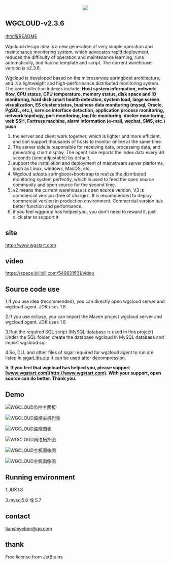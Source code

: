 <p align="center">
  <a target="_blank" href="http://www.wgstart.com">
    <img src="./demo/logo.png">
  </a>
 </p>



## WGCLOUD-v2.3.6

[中文版README](./README.md)

Wgcloud design idea is a new generation of very simple operation and maintenance monitoring system, which advocates rapid deployment, reduces the difficulty of operation and maintenance learning, runs automatically, and has no template and script. The current warehouse version is v2.3.6.

Wgcloud is developed based on the microservice springboot architecture, and is a lightweight and high-performance distributed monitoring system. The core collection indexes include: **Host system information, network flow, CPU status, CPU temperature, memory status, disk space and IO monitoring, hard disk smart health detection, system load, large screen visualization, ES cluster status, business data monitoring (mysql, Oracle, PgSQL, etc.), service interface detection, application process monitoring, network topology, port monitoring, log file monitoring, docker monitoring, web SSH, Fortress machine, alarm information (e-mail, wechat, SMS, etc.) push** 

1. the server and client work together, which is lighter and more efficient, and can support thousands of hosts to monitor online at the same time.
2. The server side is responsible for receiving data, processing data, and generating chart display. The agent side reports the index data every 30 seconds (time adjustable) by default.
3. support the installation and deployment of mainstream server platforms, such as Linux, windows, MacOS, etc.
4. Wgcloud adopts springboot+bootstrap to realize the distributed monitoring system perfectly, which is used to feed the open source community and open source for the second time.
5. v2 means the current warehouse is open source version, V3 is commercial version (free of charge) . It is recommended to deploy commercial version in production environment. Commercial version has better function and performance. 
6. if you feel wggroup has helped you, you don't need to reward it, just click star to support it

## site

<http://www.wgstart.com>

## video

<https://space.bilibili.com/549621501/video>

## **Source code use**

1.If you use idea (recommended), you can directly open wgcloud server and wgcloud agent. JDK uses 1.8

2.If you use eclipse, you can import the Maven project wgcloud server and wgcloud agent. JDK uses 1.8

3.Run the required SQL script (MySQL database is used in this project). Under the SQL folder, create the database wgcloud in MySQL database and import wgcloud.sql.

4.So, DLL and other files of sigar required for wgcloud agent to run are listed in sigarLibs.zip It can be used after decompression.

**5. If you feel that wgcloud has helped you, please support [www.wgstart.com](http://www.wgstart.com). With your support, open source can do better. Thank you.**

## **Demo**





![WGCLOUD监控主面板](./demo/demo2.jpg)

![WGCLOUD监控主机列表](./demo/demo3.jpg)

![WGCLOUD监控图表](./demo/demo4.jpg)



![WGCLOUD网络拓扑图](./demo/tpdemo.jpg)

![WGCLOUD主机画像图](./demo/ssh.jpg)

![WGCLOUD主机画像图](./demo/huaxiang.jpg)


## Running environment

1.JDK1.8

3.mysql5.6 或 5.7



## contact

tianshiyeben@qq.com

## thank

Free license from JetBrains